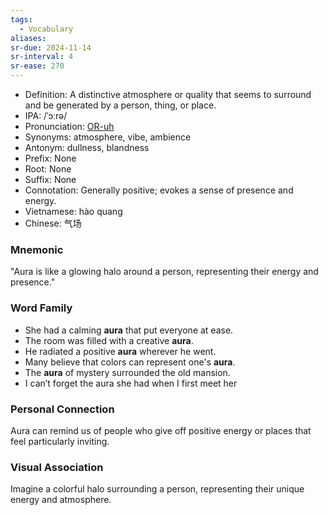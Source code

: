 ```yaml
---
tags:
  - Vocabulary
aliases:
sr-due: 2024-11-14
sr-interval: 4
sr-ease: 270
---
```

- Definition: A distinctive atmosphere or quality that seems to surround and be generated by a person, thing, or place.
- IPA: /ˈɔːrə/
- Pronunciation: [OR-uh](https://www.google.com/search?q=how+to+pronounce=aura)
- Synonyms: atmosphere, vibe, ambience
- Antonym: dullness, blandness
- Prefix: None
- Root: None
- Suffix: None
- Connotation: Generally positive; evokes a sense of presence and energy.
- Vietnamese: hào quang
- Chinese: 气场

### Mnemonic
"Aura is like a glowing halo around a person, representing their energy and presence."

### Word Family
- She had a calming **aura** that put everyone at ease.
- The room was filled with a creative **aura**.
- He radiated a positive **aura** wherever he went.
- Many believe that colors can represent one's **aura**.
- The **aura** of mystery surrounded the old mansion.
- I can’t forget the aura she had when I first meet her

### Personal Connection
Aura can remind us of people who give off positive energy or places that feel particularly inviting.

### Visual Association
Imagine a colorful halo surrounding a person, representing their unique energy and atmosphere.